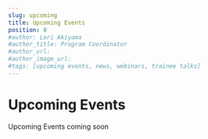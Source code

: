 ```yaml
---
slug: upcoming
title: Upcoming Events
position: 0
#author: Lori Akiyama
#author_title: Program Coordinator 
#author_url: 
#author_image_url: 
#tags: [upcoming events, news, webinars, trainee talks]
---
```

# Upcoming Events 
  
Upcoming Events coming soon
  
<!-- import Trainee_Talks_July19 from './Trainee_Talks_July19.jpg'


<div class="container2">
<h4>CREATE SE4AI Trainee Talks Summer 2024 Edition</h4>
<div class="events ">
<div class="manuel_cosentino_n_CMLApjfI_unsplash1">
<img src={Trainee_Talks_July19}/>
</div>
<div class="text">
Join us on<strong> Friday, July 19th at 10:00 AM EST </strong> as we welcome University of Alberta Master's candidate Afiya Fahmida Sarah who will present her thesis research on "Improving API Documentation Quality Through Identifying Missing Code Examples".

<></>
<a href="/blog/2022/09/21/upcoming/event/CREATE_SE4AI_Trainee_Talks_Summer_2024_Edition"> <strong>Read More</strong></a>
</div>
</div>  </div> 
 -->
